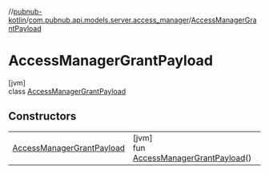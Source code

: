 //[pubnub-kotlin](../../../index.md)/[com.pubnub.api.models.server.access_manager](../index.md)/[AccessManagerGrantPayload](index.md)

# AccessManagerGrantPayload

[jvm]\
class [AccessManagerGrantPayload](index.md)

## Constructors

| | |
|---|---|
| [AccessManagerGrantPayload](-access-manager-grant-payload.md) | [jvm]<br>fun [AccessManagerGrantPayload](-access-manager-grant-payload.md)() |
